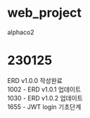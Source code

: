 # web_project
 alphaco2

# 230125
ERD v1.0.0 작성완료 <br>
1002 - ERD v1.0.1 업데이트 <br>
1030 - ERD v1.0.2 업데이트 <br>
1655 - JWT login 기초단계 <br>
